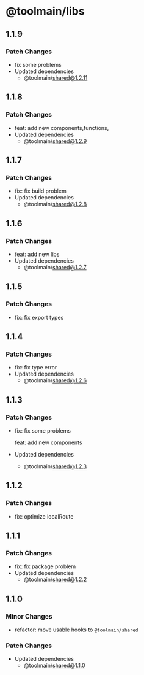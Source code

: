 # @toolmain/libs

## 1.1.9

### Patch Changes

- fix some problems
- Updated dependencies
  - @toolmain/shared@1.2.11

## 1.1.8

### Patch Changes

- feat: add new components,functions,
- Updated dependencies
  - @toolmain/shared@1.2.9

## 1.1.7

### Patch Changes

- fix: fix build problem
- Updated dependencies
  - @toolmain/shared@1.2.8

## 1.1.6

### Patch Changes

- feat: add new libs
- Updated dependencies
  - @toolmain/shared@1.2.7

## 1.1.5

### Patch Changes

- fix: fix export types

## 1.1.4

### Patch Changes

- fix: fix type error
- Updated dependencies
  - @toolmain/shared@1.2.6

## 1.1.3

### Patch Changes

- fix: fix some problems

  feat: add new components

- Updated dependencies
  - @toolmain/shared@1.2.3

## 1.1.2

### Patch Changes

- fix: optimize localRoute

## 1.1.1

### Patch Changes

- fix: fix package problem
- Updated dependencies
  - @toolmain/shared@1.2.2

## 1.1.0

### Minor Changes

- refactor: move usable hooks to `@toolmain/shared`

### Patch Changes

- Updated dependencies
  - @toolmain/shared@1.1.0
